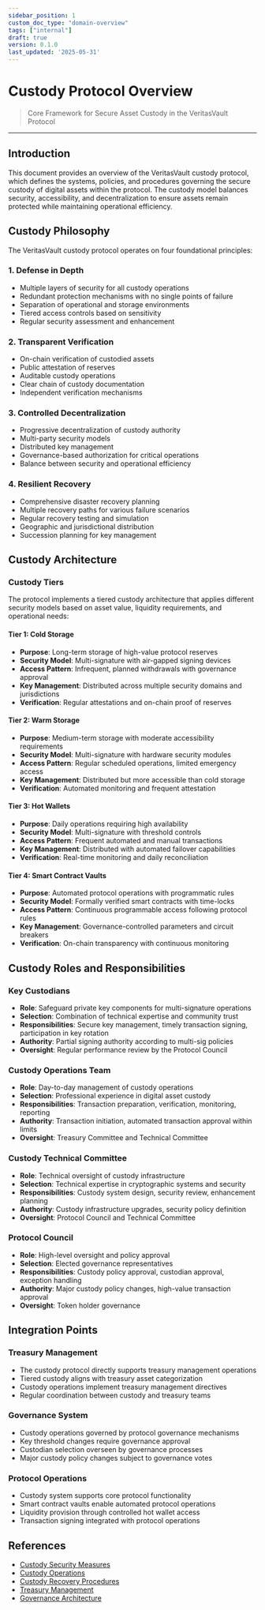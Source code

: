 ```yaml
---
sidebar_position: 1
custom_doc_type: "domain-overview"
tags: ["internal"]
draft: true
version: 0.1.0
last_updated: '2025-05-31'
---
```


# Custody Protocol Overview

> Core Framework for Secure Asset Custody in the VeritasVault Protocol

---

## Introduction

This document provides an overview of the VeritasVault custody protocol, which defines the systems, policies, and procedures governing the secure custody of digital assets within the protocol. The custody model balances security, accessibility, and decentralization to ensure assets remain protected while maintaining operational efficiency.

## Custody Philosophy

The VeritasVault custody protocol operates on four foundational principles:

### 1. Defense in Depth

* Multiple layers of security for all custody operations
* Redundant protection mechanisms with no single points of failure
* Separation of operational and storage environments
* Tiered access controls based on sensitivity
* Regular security assessment and enhancement

### 2. Transparent Verification

* On-chain verification of custodied assets
* Public attestation of reserves
* Auditable custody operations
* Clear chain of custody documentation
* Independent verification mechanisms

### 3. Controlled Decentralization

* Progressive decentralization of custody authority
* Multi-party security models
* Distributed key management
* Governance-based authorization for critical operations
* Balance between security and operational efficiency

### 4. Resilient Recovery

* Comprehensive disaster recovery planning
* Multiple recovery paths for various failure scenarios
* Regular recovery testing and simulation
* Geographic and jurisdictional distribution
* Succession planning for key management

## Custody Architecture

### Custody Tiers

The protocol implements a tiered custody architecture that applies different security models based on asset value, liquidity requirements, and operational needs:

#### Tier 1: Cold Storage

* **Purpose**: Long-term storage of high-value protocol reserves
* **Security Model**: Multi-signature with air-gapped signing devices
* **Access Pattern**: Infrequent, planned withdrawals with governance approval
* **Key Management**: Distributed across multiple security domains and jurisdictions
* **Verification**: Regular attestations and on-chain proof of reserves

#### Tier 2: Warm Storage

* **Purpose**: Medium-term storage with moderate accessibility requirements
* **Security Model**: Multi-signature with hardware security modules
* **Access Pattern**: Regular scheduled operations, limited emergency access
* **Key Management**: Distributed but more accessible than cold storage
* **Verification**: Automated monitoring and frequent attestation

#### Tier 3: Hot Wallets

* **Purpose**: Daily operations requiring high availability
* **Security Model**: Multi-signature with threshold controls
* **Access Pattern**: Frequent automated and manual transactions
* **Key Management**: Distributed with automated failover capabilities
* **Verification**: Real-time monitoring and daily reconciliation

#### Tier 4: Smart Contract Vaults

* **Purpose**: Automated protocol operations with programmatic rules
* **Security Model**: Formally verified smart contracts with time-locks
* **Access Pattern**: Continuous programmable access following protocol rules
* **Key Management**: Governance-controlled parameters and circuit breakers
* **Verification**: On-chain transparency with continuous monitoring

## Custody Roles and Responsibilities

### Key Custodians

* **Role**: Safeguard private key components for multi-signature operations
* **Selection**: Combination of technical expertise and community trust
* **Responsibilities**: Secure key management, timely transaction signing, participation in key rotation
* **Authority**: Partial signing authority according to multi-sig policies
* **Oversight**: Regular performance review by the Protocol Council

### Custody Operations Team

* **Role**: Day-to-day management of custody operations
* **Selection**: Professional experience in digital asset custody
* **Responsibilities**: Transaction preparation, verification, monitoring, reporting
* **Authority**: Transaction initiation, automated transaction approval within limits
* **Oversight**: Treasury Committee and Technical Committee

### Custody Technical Committee

* **Role**: Technical oversight of custody infrastructure
* **Selection**: Technical expertise in cryptographic systems and security
* **Responsibilities**: Custody system design, security review, enhancement planning
* **Authority**: Custody infrastructure upgrades, security policy definition
* **Oversight**: Protocol Council and Technical Committee

### Protocol Council

* **Role**: High-level oversight and policy approval
* **Selection**: Elected governance representatives
* **Responsibilities**: Custody policy approval, custodian approval, exception handling
* **Authority**: Major custody policy changes, high-value transaction approval
* **Oversight**: Token holder governance

## Integration Points

### Treasury Management

* The custody protocol directly supports treasury management operations
* Tiered custody aligns with treasury asset categorization
* Custody operations implement treasury management directives
* Regular coordination between custody and treasury teams

### Governance System

* Custody operations governed by protocol governance mechanisms
* Key threshold changes require governance approval
* Custodian selection overseen by governance processes
* Major custody policy changes subject to governance votes

### Protocol Operations

* Custody system supports core protocol functionality
* Smart contract vaults enable automated protocol operations
* Liquidity provision through controlled hot wallet access
* Transaction signing integrated with protocol operations

## References

* [Custody Security Measures](./custody-security.md)
* [Custody Operations](./custody-operations.md)
* [Custody Recovery Procedures](./custody-recovery.md)
* [Treasury Management](../treasury/treasury-management.md)
* [Governance Architecture](../governance-architecture.md)